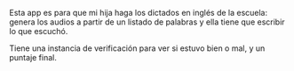 Esta app es para que mi hija haga los dictados en inglés de la escuela: 
genera los audios a partir de un listado de palabras y ella tiene que escribir lo que escuchó.

Tiene una instancia de verificación para ver si estuvo bien o mal, y un puntaje final.